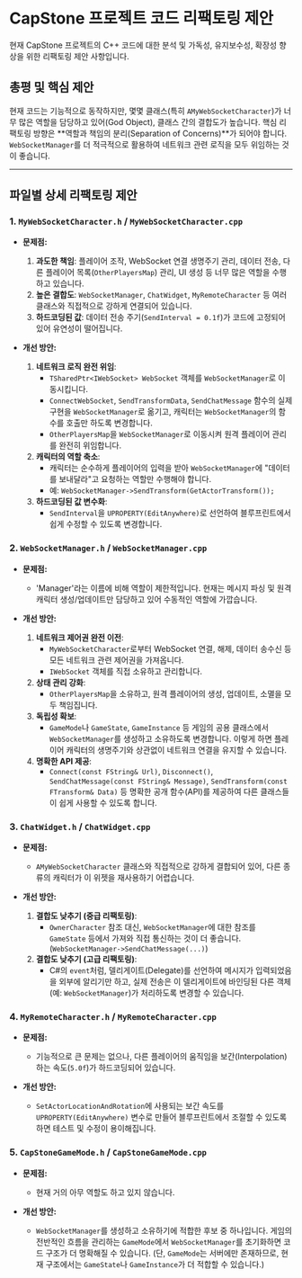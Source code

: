 # CapStone 프로젝트 코드 리팩토링 제안

현재 CapStone 프로젝트의 C++ 코드에 대한 분석 및 가독성, 유지보수성, 확장성 향상을 위한 리팩토링 제안 사항입니다.

## **총평 및 핵심 제안**

현재 코드는 기능적으로 동작하지만, 몇몇 클래스(특히 `AMyWebSocketCharacter`)가 너무 많은 역할을 담당하고 있어(God Object), 클래스 간의 결합도가 높습니다. 핵심 리팩토링 방향은 **역할과 책임의 분리(Separation of Concerns)**가 되어야 합니다. `WebSocketManager`를 더 적극적으로 활용하여 네트워크 관련 로직을 모두 위임하는 것이 좋습니다.

---

## **파일별 상세 리팩토링 제안**

### **1. `MyWebSocketCharacter.h` / `MyWebSocketCharacter.cpp`**

- **문제점:**
    1.  **과도한 책임**: 플레이어 조작, WebSocket 연결 생명주기 관리, 데이터 전송, 다른 플레이어 목록(`OtherPlayersMap`) 관리, UI 생성 등 너무 많은 역할을 수행하고 있습니다.
    2.  **높은 결합도**: `WebSocketManager`, `ChatWidget`, `MyRemoteCharacter` 등 여러 클래스와 직접적으로 강하게 연결되어 있습니다.
    3.  **하드코딩된 값**: 데이터 전송 주기(`SendInterval = 0.1f`)가 코드에 고정되어 있어 유연성이 떨어집니다.

- **개선 방안:**
    1.  **네트워크 로직 완전 위임**:
        - `TSharedPtr<IWebSocket> WebSocket` 객체를 `WebSocketManager`로 이동시킵니다.
        - `ConnectWebSocket`, `SendTransformData`, `SendChatMessage` 함수의 실제 구현을 `WebSocketManager`로 옮기고, 캐릭터는 `WebSocketManager`의 함수를 호출만 하도록 변경합니다.
        - `OtherPlayersMap`을 `WebSocketManager`로 이동시켜 원격 플레이어 관리를 완전히 위임합니다.
    2.  **캐릭터의 역할 축소**:
        - 캐릭터는 순수하게 플레이어의 입력을 받아 `WebSocketManager`에 "데이터를 보내달라"고 요청하는 역할만 수행해야 합니다.
        - 예: `WebSocketManager->SendTransform(GetActorTransform());`
    3.  **하드코딩된 값 변수화**:
        - `SendInterval`을 `UPROPERTY(EditAnywhere)`로 선언하여 블루프린트에서 쉽게 수정할 수 있도록 변경합니다.

### **2. `WebSocketManager.h` / `WebSocketManager.cpp`**

- **문제점:**
    - 'Manager'라는 이름에 비해 역할이 제한적입니다. 현재는 메시지 파싱 및 원격 캐릭터 생성/업데이트만 담당하고 있어 수동적인 역할에 가깝습니다.

- **개선 방안:**
    1.  **네트워크 제어권 완전 이전**:
        - `MyWebSocketCharacter`로부터 WebSocket 연결, 해제, 데이터 송수신 등 모든 네트워크 관련 제어권을 가져옵니다.
        - `IWebSocket` 객체를 직접 소유하고 관리합니다.
    2.  **상태 관리 강화**:
        - `OtherPlayersMap`을 소유하고, 원격 플레이어의 생성, 업데이트, 소멸을 모두 책임집니다.
    3.  **독립성 확보**:
        - `GameMode`나 `GameState`, `GameInstance` 등 게임의 공용 클래스에서 `WebSocketManager`를 생성하고 소유하도록 변경합니다. 이렇게 하면 플레이어 캐릭터의 생명주기와 상관없이 네트워크 연결을 유지할 수 있습니다.
    4.  **명확한 API 제공**:
        - `Connect(const FString& Url)`, `Disconnect()`, `SendChatMessage(const FString& Message)`, `SendTransform(const FTransform& Data)` 등 명확한 공개 함수(API)를 제공하여 다른 클래스들이 쉽게 사용할 수 있도록 합니다.

### **3. `ChatWidget.h` / `ChatWidget.cpp`**

- **문제점:**
    - `AMyWebSocketCharacter` 클래스와 직접적으로 강하게 결합되어 있어, 다른 종류의 캐릭터가 이 위젯을 재사용하기 어렵습니다.

- **개선 방안:**
    1.  **결합도 낮추기 (중급 리팩토링)**:
        - `OwnerCharacter` 참조 대신, `WebSocketManager`에 대한 참조를 `GameState` 등에서 가져와 직접 통신하는 것이 더 좋습니다. (`WebSocketManager->SendChatMessage(...)`)
    2.  **결합도 낮추기 (고급 리팩토링)**:
        - C#의 `event`처럼, 델리게이트(Delegate)를 선언하여 메시지가 입력되었음을 외부에 알리기만 하고, 실제 전송은 이 델리게이트에 바인딩된 다른 객체(예: `WebSocketManager`)가 처리하도록 변경할 수 있습니다.

### **4. `MyRemoteCharacter.h` / `MyRemoteCharacter.cpp`**

- **문제점:**
    - 기능적으로 큰 문제는 없으나, 다른 플레이어의 움직임을 보간(Interpolation)하는 속도(`5.0f`)가 하드코딩되어 있습니다.

- **개선 방안:**
    - `SetActorLocationAndRotation`에 사용되는 보간 속도를 `UPROPERTY(EditAnywhere)` 변수로 만들어 블루프린트에서 조절할 수 있도록 하면 테스트 및 수정이 용이해집니다.

### **5. `CapStoneGameMode.h` / `CapStoneGameMode.cpp`**

- **문제점:**
    - 현재 거의 아무 역할도 하고 있지 않습니다.

- **개선 방안:**
    - `WebSocketManager`를 생성하고 소유하기에 적합한 후보 중 하나입니다. 게임의 전반적인 흐름을 관리하는 `GameMode`에서 `WebSocketManager`를 초기화하면 코드 구조가 더 명확해질 수 있습니다. (단, `GameMode`는 서버에만 존재하므로, 현재 구조에서는 `GameState`나 `GameInstance`가 더 적합할 수 있습니다.)
